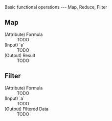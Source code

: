 Basic functional operations --- Map, Reduce, Filter

## Map

<dl>
  <dt>(Attribute) Formula</dt>
  <dd>TODO</dd>

  <dt>(Input) `a`</dt>
  <dd>TODO</dd>

  <dt>(Output) Result</dt>
  <dd>TODO</dd>
</dl>

## Filter

<dl>
  <dt>(Attribute) Formula</dt>
  <dd>TODO</dd>

  <dt>(Input) `a`</dt>
  <dd>TODO</dd>

  <dt>(Output) Filtered Data</dt>
  <dd>TODO</dd>
</dl>

